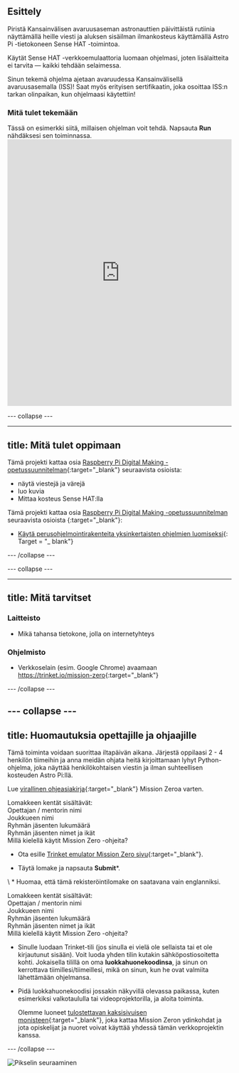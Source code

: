 ## Esittely

Piristä Kansainvälisen avaruusaseman astronauttien päivittäistä rutiinia näyttämällä heille viesti ja aluksen sisäilman ilmankosteus käyttämällä Astro Pi -tietokoneen Sense HAT -toimintoa.

Käytät Sense HAT -verkkoemulaattoria luomaan ohjelmasi, joten lisälaitteita ei tarvita — kaikki tehdään selaimessa.

Sinun tekemä ohjelma ajetaan avaruudessa Kansainvälisellä avaruusasemalla (ISS)! Saat myös erityisen sertifikaatin, joka osoittaa ISS:n tarkan olinpaikan, kun ohjelmaasi käytettiin!

### Mitä tulet tekemään

Tässä on esimerkki siitä, millaisen ohjelman voit tehdä. Napsauta **Run** nähdäksesi sen toiminnassa. <iframe src="https://trinket.io/embed/python/b92d76c0f3?outputOnly=true&runOption=run&start=result" width="100%" height="600" frameborder="0" marginwidth="0" marginheight="0" allowfullscreen mark="crwd-mark"></iframe> 

\--- collapse \---

* * *

## title: Mitä tulet oppimaan

Tämä projekti kattaa osia [Raspberry Pi Digital Making -opetussuunnitelman](http://rpf.io/curriculum){:target="_blank"} seuraavista osioista:

+ näytä viestejä ja värejä
+ luo kuvia
+ Mittaa kosteus Sense HAT:lla

Tämä projekti kattaa osia [Raspberry Pi Digital Making -opetussuunnitelman](http://rpf.io/curriculum) seuraavista osioista {:target="_blank"}:

+ [ Käytä perus​​ohjelmointirakenteita yksinkertaisten ohjelmien luomiseksi](https://curriculum.raspberrypi.org/programming/creator/){: Target = "_ blank"}

\--- /collapse \---

\--- collapse \---

* * *

## title: Mitä tarvitset

### Laitteisto

+ Mikä tahansa tietokone, jolla on internetyhteys

### Ohjelmisto

+ Verkkoselain (esim. Google Chrome) avaamaan <https://trinket.io/mission-zero>{:target="_blank"}

\--- /collapse \---

## \--- collapse \---

## title: Huomautuksia opettajille ja ohjaajille

Tämä toiminta voidaan suorittaa iltapäivän aikana. Järjestä oppilaasi 2 - 4 henkilön tiimeihin ja anna meidän ohjata heitä kirjoittamaan lyhyt Python-ohjelma, joka näyttää henkilökohtaisen viestin ja ilman suhteellisen kosteuden Astro Pi:llä.

Lue [virallinen ohjeasiakirja](https://astro-pi.org/wp-content/uploads/2018/09/Astro_Pi_Mission_Zero_Guidelines_2018_19_V12_pages.pdf){:target="_blank"} Mission Zeroa varten.

Lomakkeen kentät sisältävät:  
Opettajan / mentorin nimi  
Joukkueen nimi  
Ryhmän jäsenten lukumäärä  
Ryhmän jäsenten nimet ja ikät  
Millä kielellä käytit Mission Zero -ohjeita?

+ Ota esille [Trinket emulator Mission Zero sivu](https://trinket.io/mission-zero/register){:target="_blank"}.

+ Täytä lomake ja napsauta **Submit**\*.

\ * Huomaa, että tämä rekisteröintilomake on saatavana vain englanniksi.

Lomakkeen kentät sisältävät:  
Opettajan / mentorin nimi  
Joukkueen nimi  
Ryhmän jäsenten lukumäärä  
Ryhmän jäsenten nimet ja ikät  
Millä kielellä käytit Mission Zero -ohjeita?

+ Sinulle luodaan Trinket-tili (jos sinulla ei vielä ole sellaista tai et ole kirjautunut sisään). Voit luoda yhden tilin kutakin sähköpostiosoitetta kohti. Jokaisella tilillä on oma **luokkahuonekoodinsa**, ja sinun on kerrottava tiimillesi/tiimeillesi, mikä on sinun, kun he ovat valmiita lähettämään ohjelmansa.

+ Pidä luokkahuonekoodisi jossakin näkyvillä olevassa paikassa, kuten esimerkiksi valkotaululla tai videoprojektorilla, ja aloita toiminta.
    
    Olemme luoneet [tulostettavan kaksisivuisen monisteen](https://astro-pi.org/astro_pi_mission_zero_project_print_out_v10_print/){:target="_blank"}, joka kattaa Mission Zeron ydinkohdat ja jota opiskelijat ja nuoret voivat käyttää yhdessä tämän verkkoprojektin kanssa.

\--- /collapse \---

![Pikselin seuraaminen](https://code.org/api/hour/begin_raspberrypi_astropi.png)
